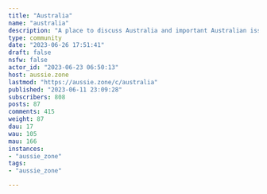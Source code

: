 ```yaml
---
title: "Australia" 
name: "australia"
description: "A place to discuss Australia and important Australian issues.# RulesPlease follow the instance rules and keep discussions civil and respectful."
type: community
date: "2023-06-26 17:51:41"
draft: false
nsfw: false
actor_id: "2023-06-23 06:50:13"
host: aussie.zone
lastmod: "https://aussie.zone/c/australia"
published: "2023-06-11 23:09:28"
subscribers: 808
posts: 87
comments: 415
weight: 87
dau: 17
wau: 105
mau: 166
instances:
- "aussie_zone"
tags: 
- "aussie_zone"

---
```

